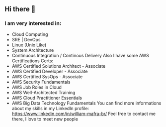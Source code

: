 ## Hi there 👋
### I am very interested in:
- Cloud Computing 
- SRE | DevOps
- Linux (Unix Like)
- System Architecture
- Continuous Integration / Continous Delivery
Also I have some AWS Certifications
Certs:
- AWS Certified Solutions Architect - Associate
- AWS Certified Developer - Associate
- AWS Certified SysOps - Associate
- AWS Security Fundamentals
- AWS Job Roles in Cloud
- AWS Well-Architected Training
- AWS Cloud Practitioner Essentials
- AWS Big Data Technology Fundamentals
You can find more informations about my skills in my LinkedIn profile:
https://www.linkedin.com/in/william-mafra-br/
Feel free to contact me there, I love to meet new people
